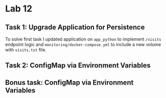 # Lab 12

## Task 1: Upgrade Application for Persistence

To solve first task I updated application on `app_python` to implement `/visits` endpoint logic 
and `monitoring/docker-compose.yml` to include a new volume with `visits.txt` file.

## Task 2: ConfigMap via Environment Variables


## Bonus task: ConfigMap via Environment Variables

